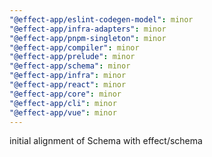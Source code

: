 ```yaml
---
"@effect-app/eslint-codegen-model": minor
"@effect-app/infra-adapters": minor
"@effect-app/pnpm-singleton": minor
"@effect-app/compiler": minor
"@effect-app/prelude": minor
"@effect-app/schema": minor
"@effect-app/infra": minor
"@effect-app/react": minor
"@effect-app/core": minor
"@effect-app/cli": minor
"@effect-app/vue": minor
---
```


initial alignment of Schema with effect/schema
